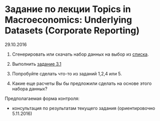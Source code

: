 Задание по лекции Topics in Macroeconomics: Underlying Datasets (Corporate Reporting)
=====================================================================================
29.10.2016

1. Сгенерировать или скачать набор данных на выбор из 
   [списка](https://github.com/epogrebnyak/data-rosstat-boo-2013/#Наборы-данных).

2. Выполнить [задание 3.1](https://github.com/epogrebnyak/data-rosstat-boo-2013#31)

3. Попробуйте сделать что-то из заданий 1,2,4 или 5.

4. Какие еще расчеты Вы бы предложили сделать на основе этого набора данных?

Предполагаемая форма контроля:
- консультация по результатам текущего задания (ориентировочно 5.11.2016)
